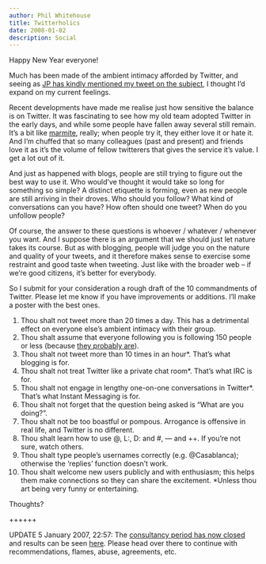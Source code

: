 ```yaml
---
author: Phil Whitehouse
title: Twitterholics
date: 2008-01-02
description: Social
---
```

Happy New Year everyone!

Much has been made of the ambient intimacy afforded by Twitter, and seeing as [JP has kindly mentioned my tweet on the subject](http://confusedofcalcutta.com/2008/01/02/does-asymmetric-tweeting-work-or-will-we-see-natural-deselection/), I thought I’d expand on my current feelings.

Recent developments have made me realise just how sensitive the balance is on Twitter. It was fascinating to see how my old team adopted Twitter in the early days, and while some people have fallen away several still remain. It’s a bit like [marmite](http://www.marmite.com/), really; when people try it, they either love it or hate it. And I’m chuffed that so many colleagues (past and present) and friends love it as it’s the volume of fellow twitterers that gives the service it’s value. I get a lot out of it.

And just as happened with blogs, people are still trying to figure out the best way to use it. Who would’ve thought it would take so long for something so simple? A distinct etiquette is forming, even as new people are still arriving in their droves. Who should you follow? What kind of conversations can you have? How often should one tweet? When do you unfollow people?

Of course, the answer to these questions is whoever / whatever / whenever you want. And I suppose there is an argument that we should just let nature takes its course. But as with blogging, people will judge you on the nature and quality of your tweets, and it therefore makes sense to exercise some restraint and good taste when tweeting. Just like with the broader web – if we’re good citizens, it’s better for everybody.

So I submit for your consideration a rough draft of the 10 commandments of Twitter. Please let me know if you have improvements or additions. I’ll make a poster with the best ones.

1. Thou shalt not tweet more than 20 times a day. This has a detrimental effect on everyone else’s ambient intimacy with their group.
2. Thou shalt assume that everyone following you is following 150 people or less (because [they probably are](http://en.wikipedia.org/wiki/Dunbar%27s_number)).
3. Thou shalt not tweet more than 10 times in an hour*. That’s what blogging is for.
4. Thou shalt not treat Twitter like a private chat room*. That’s what IRC is for.
5. Thou shalt not engage in lengthy one-on-one conversations in Twitter*. That’s what Instant Messaging is for.
6. Thou shalt not forget that the question being asked is “What are you doing?”.
7. Thou shalt not be too boastful or pompous. Arrogance is offensive in real life, and Twitter is no different.
8. Thou shalt learn how to use @, L:, D: and #, — and ++. If you’re not sure, watch others.
9. Thou shalt type people’s usernames correctly (e.g. @Casablanca); otherwise the ‘replies’ function doesn’t work.
10. Thou shalt welcome new users publicly and with enthusiasm; this helps them make connections so they can share the excitement.
*Unless thou art being very funny or entertaining.

Thoughts?

++++++

UPDATE 5 January 2007, 22:57: The [consultancy period has now closed](http://twitter.com/Casablanca/statuses/562225112) and results can be seen [here](/posts/10commandments/). Please head over there to continue with recommendations, flames, abuse, agreements, etc.
